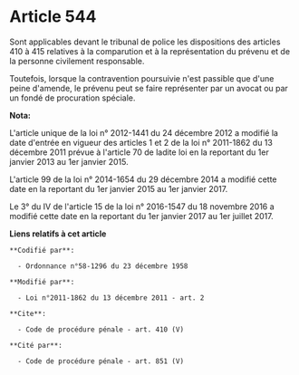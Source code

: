# Article 544

Sont applicables devant le tribunal de police les dispositions des articles 410 à 415 relatives à la comparution et à la
représentation du prévenu et de la personne civilement responsable. 

Toutefois, lorsque la contravention poursuivie n'est passible que d'une peine d'amende, le prévenu peut se faire représenter
par un avocat ou par un fondé de procuration spéciale.

**Nota:**

L'article unique de la loi n° 2012-1441 du 24 décembre 2012 a modifié la date d'entrée en vigueur des articles 1 et 2 de la
loi n° 2011-1862 du 13 décembre 2011 prévue à l'article 70 de ladite loi en la reportant du 1er janvier 2013 au 1er janvier
2015.

L'article 99 de la loi n° 2014-1654 du 29 décembre 2014 a modifié cette date en la reportant du 1er janvier 2015 au 1er
janvier 2017.

Le 3° du IV de l'article 15 de la loi n° 2016-1547 du 18 novembre 2016 a modifié cette date en la reportant du 1er janvier
2017 au 1er juillet 2017.

**Liens relatifs à cet article**

	**Codifié par**:

	  - Ordonnance n°58-1296 du 23 décembre 1958

	**Modifié par**:

	  - Loi n°2011-1862 du 13 décembre 2011 - art. 2

	**Cite**:

	  - Code de procédure pénale - art. 410 (V)

	**Cité par**:

	  - Code de procédure pénale - art. 851 (V)
